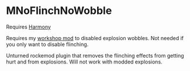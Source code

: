 # MNoFlinchNoWobble
Requires [Harmony](https://github.com/pardeike/Harmony/releases)

Requires my [workshop mod](https://steamcommunity.com/sharedfiles/filedetails/?id=2870068059) to disabled explosion wobbles. Not needed if you only want to disable flinching.

Unturned rockemod plugin that removes the flinching effects from getting hurt and from explosions. Will not work with modded explosions. 